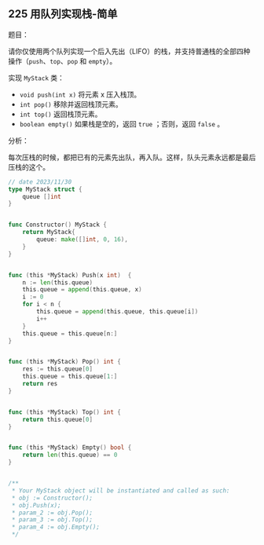 ## 225 用队列实现栈-简单

题目：

请你仅使用两个队列实现一个后入先出（LIFO）的栈，并支持普通栈的全部四种操作（`push`、`top`、`pop` 和 `empty`）。

实现 `MyStack` 类：

- `void push(int x)` 将元素 x 压入栈顶。
- `int pop()` 移除并返回栈顶元素。
- `int top()` 返回栈顶元素。
- `boolean empty()` 如果栈是空的，返回 `true` ；否则，返回 `false` 。



分析：

每次压栈的时候，都把已有的元素先出队，再入队。这样，队头元素永远都是最后压栈的这个。

```go
// date 2023/11/30
type MyStack struct {
    queue []int
}


func Constructor() MyStack {
    return MyStack{
        queue: make([]int, 0, 16),
    }
}


func (this *MyStack) Push(x int)  {
    n := len(this.queue)
    this.queue = append(this.queue, x)
    i := 0
    for i < n {
        this.queue = append(this.queue, this.queue[i])
        i++
    }
    this.queue = this.queue[n:]
}


func (this *MyStack) Pop() int {
    res := this.queue[0]
    this.queue = this.queue[1:]
    return res
}


func (this *MyStack) Top() int {
    return this.queue[0]
}


func (this *MyStack) Empty() bool {
    return len(this.queue) == 0
}


/**
 * Your MyStack object will be instantiated and called as such:
 * obj := Constructor();
 * obj.Push(x);
 * param_2 := obj.Pop();
 * param_3 := obj.Top();
 * param_4 := obj.Empty();
 */
```


